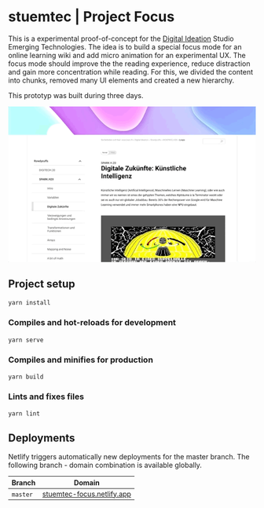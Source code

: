 # stuemtec | Project Focus
This is a experimental proof-of-concept for the [Digital Ideation](https://www.hslu.ch/en/lucerne-school-of-information-technology/degree-programs/bachelor/digital-ideation/) Studio Emerging Technologies. The idea is to build a special focus mode for an online learning wiki and add micro animation for an experimental UX. The focus mode should improve the the reading experience, reduce distraction and gain more concentration while reading. For this, we divided the content into chunks, removed many UI elements and created a new hierarchy.

This prototyp was built during three days.

![Figma Demo](src/assets/figma.gif)

## Project setup
```
yarn install
```

### Compiles and hot-reloads for development
```
yarn serve
```

### Compiles and minifies for production
```
yarn build
```

### Lints and fixes files
```
yarn lint
```
## Deployments

Netlify triggers automatically new deployments for the master branch. The following branch - domain combination is available globally.

| Branch   | Domain                                               |
| -------- | ---------------------------------------------------- |
| `master` | [stuemtec-focus.netlify.app](https://stuemtec-focus.netlify.app) |
